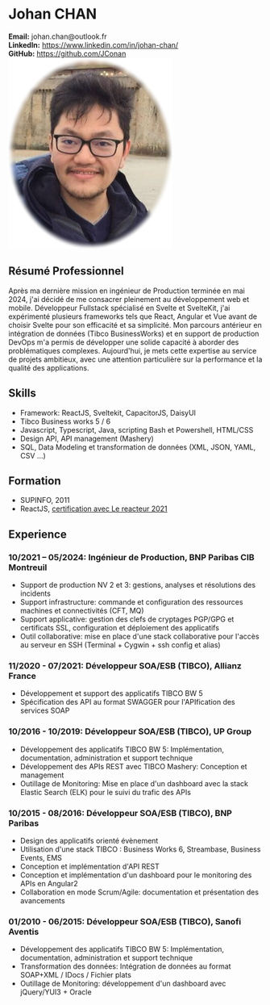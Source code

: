 <div class="cv-header">
    <div class="cv-info">
        <h1>Johan CHAN</h1>
        <div class="cv-contact">
            <div class="cv-contact-item">
                <strong>Email:</strong>
                <span>johan.chan@outlook.fr</span>
            </div>
            <div class="cv-contact-item">
                <strong>LinkedIn:</strong>
                <a target="_blank" href="https://www.linkedin.com/in/johan-chan/">https://www.linkedin.com/in/johan-chan/</a>
            </div>
            <div class="cv-contact-item">
                <strong>GitHub:</strong>
                <a target="_blank" href="https://github.com/JConan">https://github.com/JConan</a>
            </div>
        </div>
    </div>
    <div class="cv-photo-container">
        <img class="cv-photo" src="./my-photo.png" alt="Johan CHAN" />
    </div>
</div>

## Résumé Professionnel

Après ma dernière mission en ingénieur de Production terminée en mai 2024, j'ai décidé de me consacrer pleinement au développement web et mobile. Développeur Fullstack spécialisé en Svelte et SvelteKit, j'ai expérimenté plusieurs frameworks tels que React, Angular et Vue avant de choisir Svelte pour son efficacité et sa simplicité. Mon parcours antérieur en intégration de données (Tibco BusinessWorks) et en support de production DevOps m'a permis de développer une solide capacité à aborder des problématiques complexes. Aujourd'hui, je mets cette expertise au service de projets ambitieux, avec une attention particulière sur la performance et la qualité des applications.

<div class="cv-skills-section">

## Skills

- Framework: ReactJS, Sveltekit, CapacitorJS, DaisyUI
- Tibco Business works 5 / 6
- Javascript, Typescript, Java, scripting Bash et Powershell, HTML/CSS
- Design API, API management (Mashery)
- SQL, Data Modeling et transformation de données (XML, JSON, YAML, CSV ...)

</div>

<div class="cv-education-section">

## Formation

- SUPINFO, 2011
- ReactJS, [certification avec Le reacteur 2021](https://s3.eu-west-3.amazonaws.com/cdn.alpha.tech/5ecb9ef2de95840007fc039d/students/Johan_CHAN/certification_Johan_CHAN_440312f16d752355.pdf)

</div>

## Experience

<div class="cv-experience-item">

### **10/2021 – 05/2024**: Ingénieur de Production, BNP Paribas CIB Montreuil

- Support de production NV 2 et 3: gestions, analyses et résolutions des incidents
- Support infrastructure: commande et configuration des ressources machines et connectivités (CFT, MQ)
- Support applicative: gestion des clefs de cryptages PGP/GPG et certificats SSL, configuration et déploiement des applicatifs
- Outil collaborative: mise en place d'une stack collaborative pour l'accès au serveur en SSH (Terminal + Cygwin + ssh config et alias)

</div>
<div class="cv-experience-item">

### **11/2020 - 07/2021**: Développeur SOA/ESB (TIBCO), Allianz France

- Développement et support des applicatifs TIBCO BW 5
- Spécification des API au format SWAGGER pour l'APIfication des services SOAP

</div>
<div class="cv-experience-item">

### **10/2016 - 10/2019**: Développeur SOA/ESB (TIBCO), UP Group

- Développement des applicatifs TIBCO BW 5: Implémentation, documentation, administration et support technique
- Développement des APIs REST avec TIBCO Mashery: Conception et management
- Outillage de Monitoring: Mise en place d'un dashboard avec la stack Elastic Search (ELK) pour le suivi du trafic des APIs

</div>
<div class="cv-experience-item">

### **10/2015 - 08/2016**: Développeur SOA/ESB (TIBCO), BNP Paribas

- Design des applicatifs orienté évènement
- Utilisation d'une stack TIBCO : Business Works 6, Streambase, Business Events, EMS
- Conception et implémentation d'API REST
- Conception et implémentation d'un dashboard pour le monitoring des APIs en Angular2
- Collaboration en mode Scrum/Agile: documentation et présentation des avancements

</div>
<div class="cv-experience-item">

### **01/2010 - 06/2015**: Développeur SOA/ESB (TIBCO), Sanofi Aventis

- Développement des applicatifs TIBCO BW 5: Implémentation, documentation, administration et support technique
- Transformation des données: Intégration de données au format SOAP+XML / IDocs / Fichier plats
- Outillage de Monitoring: développement d'un dashboard avec jQuery/YUI3 + Oracle

</div>